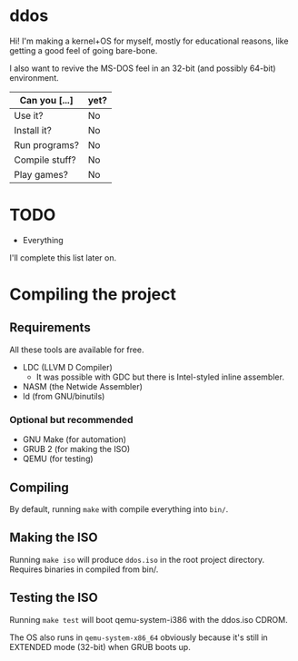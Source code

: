 # ddos

Hi! I'm making a kernel+OS for myself, mostly for educational reasons, like getting a good feel of going bare-bone.

I also want to revive the MS-DOS feel in an 32-bit (and possibly 64-bit) environment.

| Can you [...] | yet?  |
|---|---|
| Use it? | No |
| Install it? | No |
| Run programs? | No |
| Compile stuff? | No |
| Play games? | No |

# TODO

- Everything

I'll complete this list later on.

# Compiling the project

## Requirements
All these tools are available for free.

- LDC (LLVM D Compiler)
  - It was possible with GDC but there is Intel-styled inline assembler.
- NASM (the Netwide Assembler)
- ld (from GNU/binutils)

### Optional but recommended

- GNU Make (for automation)
- GRUB 2 (for making the ISO)
- QEMU (for testing)

## Compiling

By default, running `make` with compile everything into `bin/`.

## Making the ISO

Running `make iso` will produce `ddos.iso` in the root project directory. Requires binaries in compiled from bin/.

## Testing the ISO

Running `make test` will boot qemu-system-i386 with the ddos.iso CDROM.

The OS also runs in `qemu-system-x86_64` obviously because it's still in EXTENDED mode (32-bit) when GRUB boots up.
